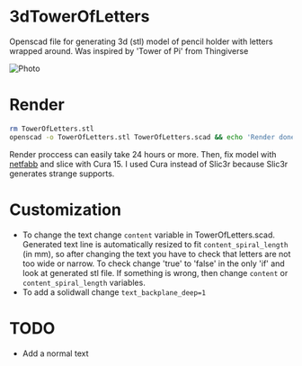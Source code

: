 # 3dTowerOfLetters
Openscad file for generating 3d (stl) model of pencil holder with letters wrapped around. Was inspired by 'Tower of Pi' from Thingiverse

![Photo](IMG_5811.JPG?raw=true "Photo")

# Render
```bash
rm TowerOfLetters.stl
openscad -o TowerOfLetters.stl TowerOfLetters.scad && echo 'Render done at '`date` | mail -s 'Openscad render finished' vasya@rogin.ru
```
Render proccess can easily take 24 hours or more.
Then, fix model with [netfabb](https://netfabb.azurewebsites.net) and slice with Cura 15. I used Cura instead of Slic3r because Slic3r generates strange supports.

# Customization
* To change the text change `content` variable in TowerOfLetters.scad. Generated text line is automatically resized to fit `content_spiral_length` (in mm), so after changing the text you have to check that letters are not too wide or narrow. To check change 'true' to 'false' in the only 'if' and look at generated stl file. If something is wrong, then change `content` or `content_spiral_length` variables.
* To add a solidwall change `text_backplane_deep=1`

# TODO
* Add a normal text
